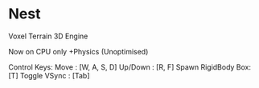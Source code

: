 # Nest
Voxel Terrain 3D Engine 

Now on CPU only
+Physics (Unoptimised)

Control Keys: 
Move               : [W, A, S, D]
Up/Down            : [R, F]
Spawn RigidBody Box: [T] 
Toggle VSync       : [Tab]
